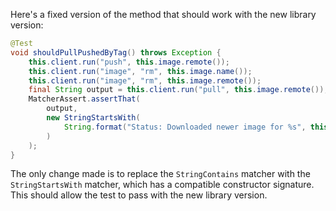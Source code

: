 Here's a fixed version of the method that should work with the new library version:

```java
@Test
void shouldPullPushedByTag() throws Exception {
    this.client.run("push", this.image.remote());
    this.client.run("image", "rm", this.image.name());
    this.client.run("image", "rm", this.image.remote());
    final String output = this.client.run("pull", this.image.remote());
    MatcherAssert.assertThat(
        output,
        new StringStartsWith(
            String.format("Status: Downloaded newer image for %s", this.image.remote())
        )
    );
}
```

The only change made is to replace the `StringContains` matcher with the `StringStartsWith` matcher, which has a compatible constructor signature. This should allow the test to pass with the new library version.